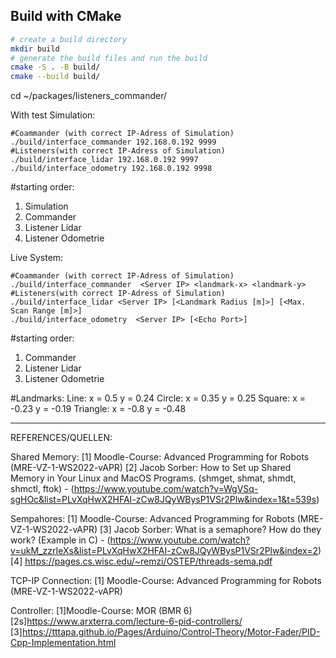 ## Build with CMake

```bash
# create a build directory
mkdir build
# generate the build files and run the build
cmake -S . -B build/
cmake --build build/
```

cd ~/packages/listeners_commander/

With test Simulation:

```
#Coammander (with correct IP-Adress of Simulation)
./build/interface_commander 192.168.0.192 9999
#Listeners(with correct IP-Adress of Simulation)
./build/interface_lidar 192.168.0.192 9997
./build/interface_odometry 192.168.0.192 9998
```
#starting order:
1) Simulation
2) Commander
3) Listener Lidar
4) Listener Odometrie


Live System:

```
#Coammander (with correct IP-Adress of Simulation)
./build/interface_commander  <Server IP> <landmark-x> <landmark-y>
#Listeners(with correct IP-Adress of Simulation)
./build/interface_lidar <Server IP> [<Landmark Radius [m]>] [<Max. Scan Range [m]>]
./build/interface_odometry  <Server IP> [<Echo Port>]
```
#starting order:
1) Commander
2) Listener Lidar
3) Listener Odometrie

#Landmarks:
Line:       x = 0.5     y = 0.24
Circle:     x = 0.35    y = 0.25
Square:     x = -0.23   y = -0.19
Triangle:   x = -0.8    y = -0.48
___________________________________________________________________________________________________________________________



REFERENCES/QUELLEN:

Shared Memory:
[1] Moodle-Course: Advanced Programming for Robots (MRE-VZ-1-WS2022-vAPR)
[2] Jacob Sorber: How to Set up Shared Memory in Your Linux and MacOS Programs. (shmget, shmat, shmdt, shmctl, ftok) - (https://www.youtube.com/watch?v=WgVSq-sgHOc&list=PLvXqHwX2HFAI-zCw8JQyWBysP1VSr2Plw&index=1&t=539s)

Sempahores:
[1] Moodle-Course: Advanced Programming for Robots (MRE-VZ-1-WS2022-vAPR)
[3] Jacob Sorber: What is a semaphore? How do they work? (Example in C) - (https://www.youtube.com/watch?v=ukM_zzrIeXs&list=PLvXqHwX2HFAI-zCw8JQyWBysP1VSr2Plw&index=2)
[4] https://pages.cs.wisc.edu/~remzi/OSTEP/threads-sema.pdf


TCP-IP Connection:
[1] Moodle-Course: Advanced Programming for Robots (MRE-VZ-1-WS2022-vAPR)

Controller:
[1]Moodle-Course: MOR (BMR 6)
[2s]https://www.arxterra.com/lecture-6-pid-controllers/
[3]https://tttapa.github.io/Pages/Arduino/Control-Theory/Motor-Fader/PID-Cpp-Implementation.html
